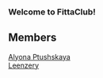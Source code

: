 ### Welcome to FittaClub!
## Members
[Alyona Ptushskaya](https://github.com/ptushskaya)   
[Leenzery](https://github.com/leenzerydev)
